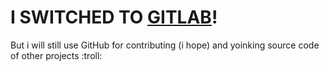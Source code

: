 # I SWITCHED TO [GITLAB](https://gitlab.com/gedon76)!
But i will still use GitHub for contributing (i hope) and yoinking source code of other projects <NO>:<NO/>troll:
